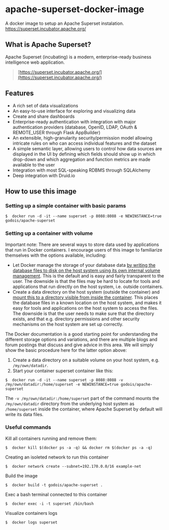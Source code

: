# apache-superset-docker-image

A docker image to setup an Apache Superset instalation. https://superset.incubator.apache.org/

## What is Apache Superset?

Apache Superset (incubating) is a modern, enterprise-ready business intelligence web application.

> [https://superset.incubator.apache.org/](https://superset.incubator.apache.org/)


## Features

-   A rich set of data visualizations
-   An easy-to-use interface for exploring and visualizing data
-   Create and share dashboards
-   Enterprise-ready authentication with integration with major authentication providers (database, OpenID, LDAP, OAuth & REMOTE_USER through Flask AppBuilder)
-   An extensible, high-granularity security/permission model allowing intricate rules on who can access individual features and the dataset
-   A simple semantic layer, allowing users to control how data sources are displayed in the UI by defining which fields should show up in which drop-down and which aggregation and function metrics are made available to the user
-   Integration with most SQL-speaking RDBMS through SQLAlchemy
-   Deep integration with Druid.io


## How to use this image

### Setting up a simple container with basic params

```
$  docker run -d -it --name superset -p 8088:8088 -e NEWINSTANCE=true godois/apache-superset
```

### Setting up a container with volume

Important note: There are several ways to store data used by applications that run in Docker containers. I encourage users of this image to familiarize themselves with the options available, including:

-   Let Docker manage the storage of your database data  [by writing the database files to disk on the host system using its own internal volume management](https://docs.docker.com/engine/tutorials/dockervolumes/#adding-a-data-volume). This is the default and is easy and fairly transparent to the user. The downside is that the files may be hard to locate for tools and applications that run directly on the host system, i.e. outside containers.
-   Create a data directory on the host system (outside the container) and  [mount this to a directory visible from inside the container](https://docs.docker.com/engine/tutorials/dockervolumes/#mount-a-host-directory-as-a-data-volume). This places the database files in a known location on the host system, and makes it easy for tools and applications on the host system to access the files. The downside is that the user needs to make sure that the directory exists, and that e.g. directory permissions and other security mechanisms on the host system are set up correctly.

The Docker documentation is a good starting point for understanding the different storage options and variations, and there are multiple blogs and forum postings that discuss and give advice in this area. We will simply show the basic procedure here for the latter option above:

1.  Create a data directory on a suitable volume on your host system, e.g.  `/my/own/datadir`.
2.  Start your container superset container like this:
```
$  docker run -d -it --name superset -p 8088:8088 -v /my/own/datadir:/home/superset -e NEWINSTANCE=true godois/apache-superset
```
The `-v /my/own/datadir:/home/superset` part of the command mounts the `/my/own/datadir` directory from the underlying host system as `/home/superset` inside the container, where Apache Superset by default will write its data files.


### Useful commands

Kill all containers running and remove them:
```
$  docker kill $(docker ps -a -q) && docker rm $(docker ps -a -q)
```

Creating an isoleted network to run this container
```
$  docker network create --subnet=192.170.0.0/16 example-net
```

Build the image
```
$  docker build -t godois/apache-superset .
```

Exec a bash terminal connected to this container
```
$  docker exec -i -t superset /bin/bash
```

Visualize containers logs 
```
$  docker logs superset
```


